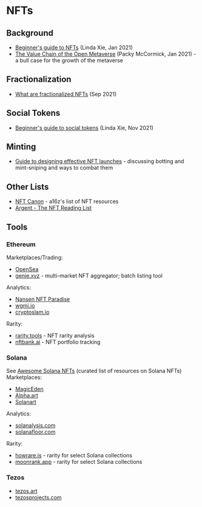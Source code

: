 NFTs
====

## Background
* [Beginner's guide to NFTs](https://linda.mirror.xyz/df649d61efb92c910464a4e74ae213c4cab150b9cbcc4b7fb6090fc77881a95d) (Linda Xie, Jan 2021)
* [The Value Chain of the Open Metaverse](https://www.notboring.co/p/the-value-chain-of-the-open-metaverse) (Packy McCormick, Jan 2021) - 
  a bull case for the growth of the metaverse

## Fractionalization
* [What are fractionalized NFTs](https://www.argent.xyz/learn/fractionalized-nfts/) (Sep 2021)

## Social Tokens
* [Beginner's guide to social tokens](https://linda.mirror.xyz/4PDBWBMpFFPVEsP5EGgg5to2AyEpEHEXasq_K0b-yYk) (Linda Xie, Nov 2021)

## Minting
* [Guide to designing effective NFT launches](https://www.paradigm.xyz/2021/10/a-guide-to-designing-effective-nft-launches/) -
  discussing botting and mint-sniping and ways to combat them

## Other Lists
* [NFT Canon](https://future.a16z.com/nft-canon/) - a16z's list of NFT resources
* [Argent - The NFT Reading List](https://www.argent.xyz/learn/the-nft-reading-list/)

## Tools
### Ethereum
Marketplaces/Trading:
* [OpenSea](http://opensea.io)
* [genie.xyz](http://genie.xyz) - multi-market NFT aggregator; batch listing tool

Analytics:
* [Nansen NFT Paradise](https://pro.nansen.ai/nft-paradise)
* [wgmi.io](https://wgmi.io/)
* [cryptoslam.io](https://cryptoslam.io/)

Rarity:
* [rarity.tools](http://rarity.tools) - NFT rarity analysis
* [nftbank.ai](https://nftbank.ai/landing) - NFT portfolio tracking

### Solana
See [Awesome Solana NFTs](https://github.com/ilmoi/awesome-solana-nfts) (curated list of resources on Solana NFTs)
Marketplaces:
* [MagicEden](http://magiceden.io)
* [Alpha.art](http://alpha.art)
* [Solanart](http://solanart.io)
  
Analytics:
* [solanalysis.com](http://solanalysis.com)
* [solanafloor.com](http://solanafloor.com)

Rarity:
* [howrare.is](http://howrare.is) - rarity for select Solana collections
* [moonrank.app](http://moonrank.app) - rarity for select Solana collections

### Tezos
* [tezos.art](http://tezos.art)
* [tezosprojects.com](http://tezosprojects.com)
